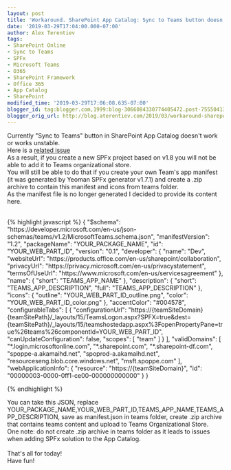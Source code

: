 ```yaml
---
layout: post
title: 'Workaround. SharePoint App Catalog: Sync to Teams button doesn''t work.'
date: '2019-03-29T17:04:00.000-07:00'
author: Alex Terentiev
tags:
- SharePoint Online
- Sync to Teams
- SPFx
- Microsoft Teams
- O365
- SharePoint Framework
- Office 365
- App Catalog
- SharePoint
modified_time: '2019-03-29T17:06:08.635-07:00'
blogger_id: tag:blogger.com,1999:blog-3066084330774405472.post-7555041371177713138
blogger_orig_url: http://blog.aterentiev.com/2019/03/workaround-sharepoint-app-catalog-sync.html
---
```


Currently "Sync to Teams" button in SharePoint App Catalog doesn't work or works unstable.<br />Here is a <a href="https://github.com/SharePoint/sp-dev-docs/issues/3619" target="_blank">related issue</a><br />As a result, if you create a new SPFx project based on v1.8 you will not be able to add it to Teams organizational store.<br />You will still be able to do that if you create your own Team's app manifest (it was generated by Yeoman SPFx generator v1.7.1) and create a .zip archive to contain this manifest and icons from <span class="code">teams</span> folder.<br />As the manifest file is no longer generated I decided to provide its content here. <br /><a name='more'></a><br />
<div markdown="1">
{% highlight javascript %}
{
  "$schema": "https://developer.microsoft.com/en-us/json-schemas/teams/v1.2/MicrosoftTeams.schema.json",
  "manifestVersion": "1.2",
  "packageName": "YOUR_PACKAGE_NAME",
  "id": "YOUR_WEB_PART_ID",
  "version": "0.1",
  "developer": {
    "name": "Dev",
    "websiteUrl": "https://products.office.com/en-us/sharepoint/collaboration",
    "privacyUrl": "https://privacy.microsoft.com/en-us/privacystatement",
    "termsOfUseUrl": "https://www.microsoft.com/en-us/servicesagreement"
  },
  "name": {
    "short": "TEAMS_APP_NAME"
  },
  "description": {
    "short": "TEAMS_APP_DESCRIPTION",
    "full": "TEAMS_APP_DESCRIPTION"
  },
  "icons": {
    "outline": "YOUR_WEB_PART_ID_outline.png",
    "color": "YOUR_WEB_PART_ID_color.png"
  },
  "accentColor": "#004578",
  "configurableTabs": [
    {
      "configurationUrl": "https://{teamSiteDomain}{teamSitePath}/_layouts/15/TeamsLogon.aspx?SPFX=true&amp;dest={teamSitePath}/_layouts/15/teamshostedapp.aspx%3FopenPropertyPane=true%26teams%26componentId=YOUR_WEB_PART_ID",
      "canUpdateConfiguration": false,
      "scopes": [
        "team"
      ]
    }
  ],
  "validDomains": [
    "*.login.microsoftonline.com",
    "*.sharepoint.com",
    "*.sharepoint-df.com",
    "spoppe-a.akamaihd.net",
    "spoprod-a.akamaihd.net",
    "resourceseng.blob.core.windows.net",
    "msft.spoppe.com"
  ],
  "webApplicationInfo": {
    "resource": "https://{teamSiteDomain}",
    "id": "00000003-0000-0ff1-ce00-000000000000"
  }
}

{% endhighlight %}
</div>
You can take this JSON, replace <span class="code">YOUR_PACKAGE_NAME,YOUR_WEB_PART_ID,TEAMS_APP_NAME,TEAMS_APP_DESCRIPTION</span>, save as <span class="code">manifest.json</span> in <span class="code">teams</span> folder, create .zip archive that contains <span class="code">teams</span> content and upload to Teams Organizational Store.<br />One note: do not create .zip archive in <span class="code">teams</span> folder as it leads to issues when adding SPFx solution to the App Catalog.<br /><br />That's all for today!<br />Have fun! 